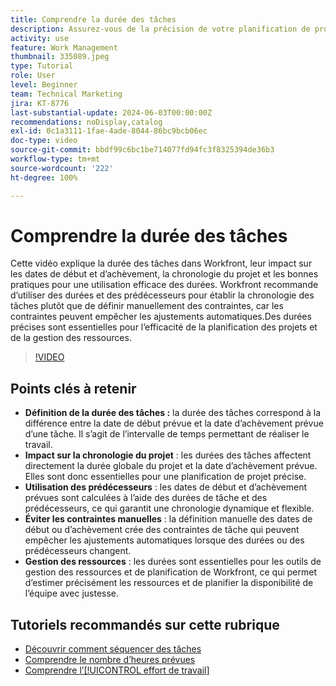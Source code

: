 ```yaml
---
title: Comprendre la durée des tâches
description: Assurez-vous de la précision de votre planification de projet dans Workfront grâce aux durées des tâches qui sont appliquées sur les calendriers, en utilisant les prédécesseurs pour plus de flexibilité, en évitant les contraintes manuelles et en optimisant la gestion des ressources et la planification.
activity: use
feature: Work Management
thumbnail: 335089.jpeg
type: Tutorial
role: User
level: Beginner
team: Technical Marketing
jira: KT-8776
last-substantial-update: 2024-06-03T00:00:00Z
recommendations: noDisplay,catalog
exl-id: 0c1a3111-1fae-4ade-8044-86bc9bcb06ec
doc-type: video
source-git-commit: bbdf99c6bc1be714077fd94fc3f8325394de36b3
workflow-type: tm+mt
source-wordcount: '222'
ht-degree: 100%

---
```


# Comprendre la durée des tâches

Cette vidéo explique la durée des tâches dans Workfront, leur impact sur les dates de début et d’achèvement, la chronologie du projet et les bonnes pratiques pour une utilisation efficace des durées.
Workfront recommande d’utiliser des durées et des prédécesseurs pour établir la chronologie des tâches plutôt que de définir manuellement des contraintes, car les contraintes peuvent empêcher les ajustements automatiques.Des durées précises sont essentielles pour l’efficacité de la planification des projets et de la gestion des ressources.


>[!VIDEO](https://video.tv.adobe.com/v/3449345/?quality=12&learn=on&enablevpops=1&captions=fre_fr)

## Points clés à retenir

* **Définition de la durée des tâches :** la durée des tâches correspond à la différence entre la date de début prévue et la date d’achèvement prévue d’une tâche. Il s’agit de l’intervalle de temps permettant de réaliser le travail.
* **Impact sur la chronologie du projet** : les durées des tâches affectent directement la durée globale du projet et la date d’achèvement prévue. Elles sont donc essentielles pour une planification de projet précise.
* **Utilisation des prédécesseurs** : les dates de début et d’achèvement prévues sont calculées à l’aide des durées de tâche et des prédécesseurs, ce qui garantit une chronologie dynamique et flexible.
* **Éviter les contraintes manuelles** : la définition manuelle des dates de début ou d’achèvement crée des contraintes de tâche qui peuvent empêcher les ajustements automatiques lorsque des durées ou des prédécesseurs changent.
* **Gestion des ressources** : les durées sont essentielles pour les outils de gestion des ressources et de planification de Workfront, ce qui permet d’estimer précisément les ressources et de planifier la disponibilité de l’équipe avec justesse.


## Tutoriels recommandés sur cette rubrique

* [Découvrir comment séquencer des tâches](/help/manage-work/tasks/learn-to-sequence-tasks.md)
* [Comprendre le nombre d’heures prévues](/help/manage-work/tasks/understand-planned-hours.md)
* [Comprendre l’[!UICONTROL effort de travail]](/help/manage-work/tasks/understand-work-effort.md)


